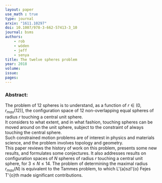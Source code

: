 ```yaml
---
layout: paper
use_math : true
type: journal
arxiv: "1611.10297"
doi: 10.1007/978-3-662-57413-3_10
journal: bsms
authors:
    - rob
    - wöden
    - jeff
    - senya
title: The twelve spheres problem
year: 2018
volume: 
issue: 
pages: 
---
```

### Abstract:
 
The problem of $12$ spheres is to understand, as a function of $r \in (0,r_{max}(12)]$, 
the configuration space of $12$ non-overlapping equal spheres of radius $r$ touching a central unit sphere.  
It considers to what extent, and in what fashion, touching spheres can be moved around on the unit sphere, subject to the constraint of always touching the central sphere.  
Such constrained motion problems are of interest in physics and materials science, and the problem involves topology and geometry.  
This paper reviews the history of work on this problem, presents some new results, and formulates some conjectures. 
It also addresses results on configuration spaces of $N$ spheres of radius $r$ touching a central unit sphere, for $3 \le N\le 14$. 
The problem of determining the maximal radius  $r_{max}(N)$ is equivalent to  the Tammes problem, to which L\'{a}szl\'{o} Fejes T\'{o}th made significant contributions.
